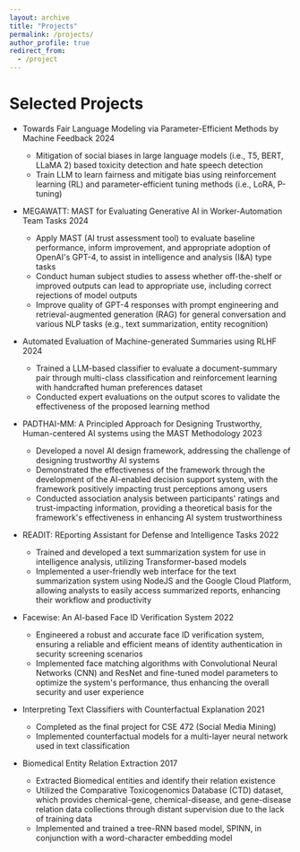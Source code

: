 ```yaml
---
layout: archive
title: "Projects"
permalink: /projects/
author_profile: true
redirect_from:
  - /project
---
```


# Selected Projects

* Towards Fair Language Modeling via Parameter-Efficient Methods by Machine Feedback 2024
  * Mitigation of social biases in large language models (i.e., T5, BERT, LLaMA 2) based toxicity detection and hate speech detection
  * Train LLM to learn fairness and mitigate bias using reinforcement learning (RL) and parameter-efficient tuning methods (i.e., LoRA, P-tuning)

* MEGAWATT: MAST for Evaluating Generative AI in Worker-Automation Team Tasks 2024
  * Apply MAST (AI trust assessment tool) to evaluate baseline performance, inform improvement, and appropriate adoption of OpenAI's GPT-4, to assist in intelligence and analysis (I&A) type tasks
  * Conduct human subject studies to assess whether off-the-shelf or improved outputs can lead to appropriate use, including correct rejections of model outputs
  * Improve quality of GPT-4 responses with prompt engineering and retrieval-augmented generation (RAG) for general conversation and various NLP tasks (e.g., text summarization, entity recognition)

* Automated Evaluation of Machine-generated Summaries using RLHF 2024
  * Trained a LLM-based classifier to evaluate a document-summary pair through multi-class classification and reinforcement learning with handcrafted human preferences dataset
  * Conducted expert evaluations on the output scores to validate the effectiveness of the proposed learning method

* PADTHAI-MM: A Principled Approach for Designing Trustworthy, Human-centered AI systems using the MAST Methodology 2023
  * Developed a novel AI design framework, addressing the challenge of designing trustworthy AI systems
  * Demonstrated the effectiveness of the framework through the development of the AI-enabled decision support system, with the framework positively impacting trust perceptions among users
  * Conducted association analysis between participants' ratings and trust-impacting information, providing a theoretical basis for the framework's effectiveness in enhancing AI system trustworthiness

* READIT: REporting Assistant for Defense and Intelligence Tasks 2022
  * Trained and developed a text summarization system for use in intelligence analysis, utilizing Transformer-based models
  * Implemented a user-friendly web interface for the text summarization system using NodeJS and the Google Cloud Platform, allowing analysts to easily access summarized reports, enhancing their workflow and productivity

* Facewise: An AI-based Face ID Verification System 2022
  * Engineered a robust and accurate face ID verification system, ensuring a reliable and efficient means of identity authentication in security screening scenarios
  * Implemented face matching algorithms with Convolutional Neural Networks (CNN) and ResNet and fine-tuned model parameters to optimize the system's performance, thus enhancing the overall security and user experience

* Interpreting Text Classifiers with Counterfactual Explanation 2021
  * Completed as the final project for CSE 472 (Social Media Mining)
  * Implemented counterfactual models for a multi-layer neural network used in text classification

* Biomedical Entity Relation Extraction 2017
  * Extracted Biomedical entities and identify their relation existence
  * Utilized the Comparative Toxicogenomics Database (CTD) dataset, which provides chemical-gene, chemical-disease, and gene-disease relation data collections through distant supervision due to the lack of training data
  * Implemented and trained a tree-RNN based model, SPINN, in conjunction with a word-character embedding model
